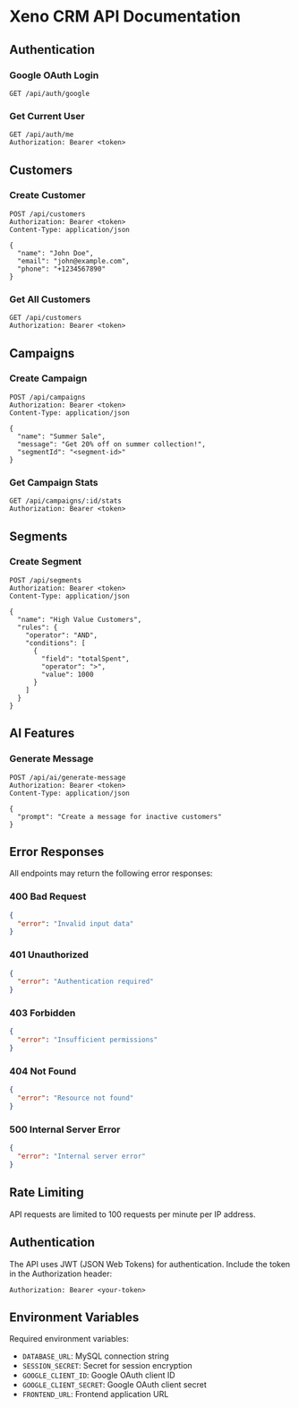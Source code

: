 # Xeno CRM API Documentation

## Authentication

### Google OAuth Login
```http
GET /api/auth/google
```

### Get Current User
```http
GET /api/auth/me
Authorization: Bearer <token>
```

## Customers

### Create Customer
```http
POST /api/customers
Authorization: Bearer <token>
Content-Type: application/json

{
  "name": "John Doe",
  "email": "john@example.com",
  "phone": "+1234567890"
}
```

### Get All Customers
```http
GET /api/customers
Authorization: Bearer <token>
```

## Campaigns

### Create Campaign
```http
POST /api/campaigns
Authorization: Bearer <token>
Content-Type: application/json

{
  "name": "Summer Sale",
  "message": "Get 20% off on summer collection!",
  "segmentId": "<segment-id>"
}
```

### Get Campaign Stats
```http
GET /api/campaigns/:id/stats
Authorization: Bearer <token>
```

## Segments

### Create Segment
```http
POST /api/segments
Authorization: Bearer <token>
Content-Type: application/json

{
  "name": "High Value Customers",
  "rules": {
    "operator": "AND",
    "conditions": [
      {
        "field": "totalSpent",
        "operator": ">",
        "value": 1000
      }
    ]
  }
}
```

## AI Features

### Generate Message
```http
POST /api/ai/generate-message
Authorization: Bearer <token>
Content-Type: application/json

{
  "prompt": "Create a message for inactive customers"
}
```

## Error Responses

All endpoints may return the following error responses:

### 400 Bad Request
```json
{
  "error": "Invalid input data"
}
```

### 401 Unauthorized
```json
{
  "error": "Authentication required"
}
```

### 403 Forbidden
```json
{
  "error": "Insufficient permissions"
}
```

### 404 Not Found
```json
{
  "error": "Resource not found"
}
```

### 500 Internal Server Error
```json
{
  "error": "Internal server error"
}
```

## Rate Limiting

API requests are limited to 100 requests per minute per IP address.

## Authentication

The API uses JWT (JSON Web Tokens) for authentication. Include the token in the Authorization header:

```http
Authorization: Bearer <your-token>
```

## Environment Variables

Required environment variables:

- `DATABASE_URL`: MySQL connection string
- `SESSION_SECRET`: Secret for session encryption
- `GOOGLE_CLIENT_ID`: Google OAuth client ID
- `GOOGLE_CLIENT_SECRET`: Google OAuth client secret
- `FRONTEND_URL`: Frontend application URL 
